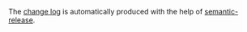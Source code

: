The [change log](https://github.com/richardschneider/bridge/releases) is automatically produced with
the help of [semantic-release](https://github.com/semantic-release/semantic-release).
